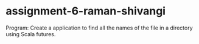 # assignment-6-raman-shivangi

Program: Create a application to find all the names of the file in a directory using Scala futures.
